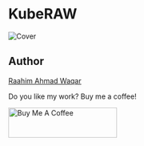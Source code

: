 # KubeRAW

![Cover](/Users/raahimahmadwaqar/Documents/raahimahmadwaqar.github.io/assets/img/cover.png)

## Author

[Raahim Ahmad Waqar](https://pk.linkedin.com/in/ra-waqar)

Do you like my work? Buy me a coffee!

<a href="https://www.buymeacoffee.com/thiagorossener" target="_blank"><img src="https://cdn.buymeacoffee.com/buttons/v2/default-yellow.png" alt="Buy Me A Coffee" style="height: 60px !important;width: 217px !important;" ></a>

